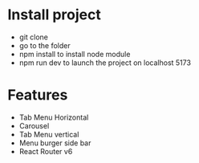 # Install project
- git clone
- go to the folder
- npm install to install node module
- npm run dev to launch the project on localhost 5173


# Features

- Tab Menu Horizontal
- Carousel 
- Tab Menu vertical
- Menu burger side bar 
- React Router v6
